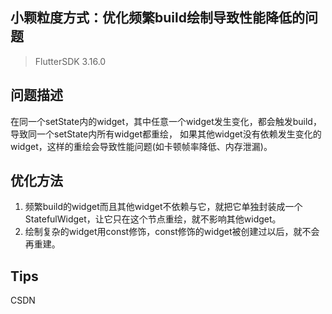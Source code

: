 ## 小颗粒度方式：优化频繁build绘制导致性能降低的问题
> FlutterSDK 3.16.0
## 问题描述
在同一个setState内的widget，其中任意一个widget发生变化，都会触发build，导致同一个setState内所有widget都重绘，
如果其他widget没有依赖发生变化的widget，这样的重绘会导致性能问题(如卡顿帧率降低、内存泄漏)。

## 优化方法
1. 频繁build的widget而且其他widget不依赖与它，就把它单独封装成一个StatefulWidget，让它只在这个节点重绘，就不影响其他widget。
2. 绘制复杂的widget用const修饰，const修饰的widget被创建过以后，就不会再重建。

## Tips
CSDN 

